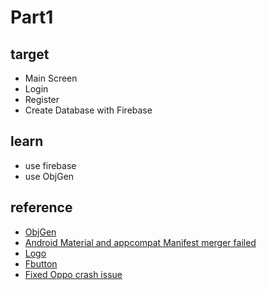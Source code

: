 # Part1

## target

- Main Screen
- Login
- Register
- Create Database with Firebase

## learn
- use firebase
- use ObjGen

## reference
- [ObjGen](http://objgen.com/json)
- [Android Material and appcompat Manifest merger failed](https://stackoverflow.com/questions/51793345/android-material-and-appcompat-manifest-merger-failed)
- [Logo](http://www.uugai.com/)
- [Fbutton](https://jitpack.io/#jd-alexander/android-flat-button/v1.1)
- [Fixed Oppo crash issue](https://blog.csdn.net/fengyulinde/article/details/81064708)